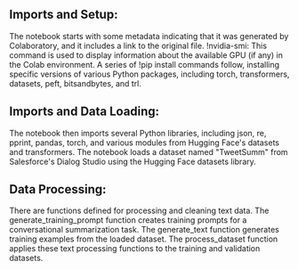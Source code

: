 ## Imports and Setup:

The notebook starts with some metadata indicating that it was generated by Colaboratory, and it includes a link to the original file.
!nvidia-smi: This command is used to display information about the available GPU (if any) in the Colab environment.
A series of !pip install commands follow, installing specific versions of various Python packages, including torch, transformers, datasets, peft, bitsandbytes, and trl.

## Imports and Data Loading:

The notebook then imports several Python libraries, including json, re, pprint, pandas, torch, and various modules from Hugging Face's datasets and transformers.
The notebook loads a dataset named "TweetSumm" from Salesforce's Dialog Studio using the Hugging Face datasets library.

## Data Processing:

There are functions defined for processing and cleaning text data. The generate_training_prompt function creates training prompts for a conversational summarization task.
The generate_text function generates training examples from the loaded dataset.
The process_dataset function applies these text processing functions to the training and validation datasets.
